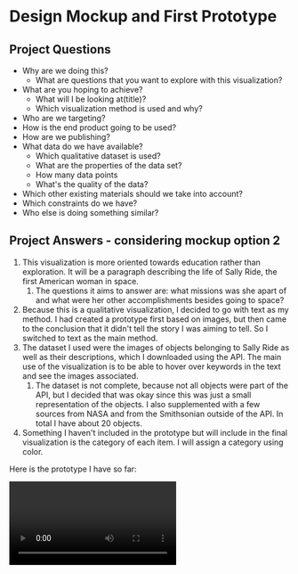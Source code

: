 # Design Mockup and First Prototype

## Project Questions
* Why are we doing this?
    * What are questions that you want to explore with this visualization?
* What are you hoping to achieve?
    * What will I be looking at(title)?
    * Which visualization method is used and why?
* Who are we targeting?
* How is the end product going to be used?
* How are we publishing?
* What data do we have available?
    * Which qualitative dataset is used?
    * What are the properties of the data set?
    * How many data points
    * What's the quality of the data?
* Which other existing materials should we take into account?
* Which constraints do we have?
* Who else is doing something similar?


## Project Answers - considering mockup option 2
1. This visualization is more oriented towards education rather than exploration. It will be a paragraph describing the life of Sally Ride, the first American woman in space.
    1. The questions it aims to answer are: what missions was she apart of and what were her other accomplishments besides going to space?
2. Because this is a qualitative visualization, I decided to go with text as my method. I had created a prototype first based on images, but then came to the conclusion that it didn't tell the story I was aiming to tell. So I switched to text as the main method. 
3. The dataset I used were the images of objects belonging to Sally Ride as well as their descriptions, which I downloaded using the API. The main use of the visualization is to be able to hover over keywords in the text and see the images associated. 
    1. The dataset is not complete, because not all objects were part of the API, but I decided that was okay since this was just a small representation of the objects. I also supplemented with a few sources from NASA and from the Smithsonian outside of the API. In total I have about 20 objects.
4. Something I haven't included in the prototype but will include in the final visualization is the category of each item. I will assign a category using color. 

Here is the prototype I have so far:

<video controls>
  <source src="prototype.mov" type="video/mov">
  <source src="movie.ogg" type="video/ogg">
Your browser does not support the video tag.
</video>
